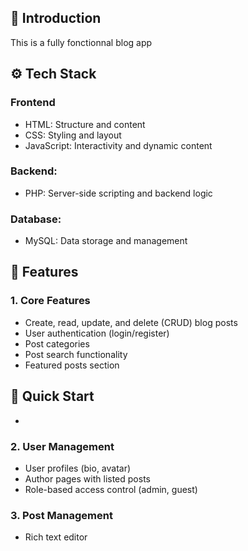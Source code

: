 ## 🤖 Introduction
This is a fully fonctionnal blog app

## ⚙️ Tech Stack

### Frontend
- HTML: Structure and content
- CSS:  Styling and layout
- JavaScript: Interactivity and dynamic content

### Backend:
- PHP: Server-side scripting and backend logic

### Database:
- MySQL: Data storage and management

## 🔋 Features
### 1. Core Features
- Create, read, update, and delete (CRUD) blog posts
- User authentication (login/register)
- Post categories
- Post search functionality
- Featured posts section
  
## 🤸 Quick Start
- 
### 2. User Management
- User profiles (bio, avatar)
- Author pages with listed posts
- Role-based access control (admin, guest)
  
### 3. Post Management
- Rich text editor
